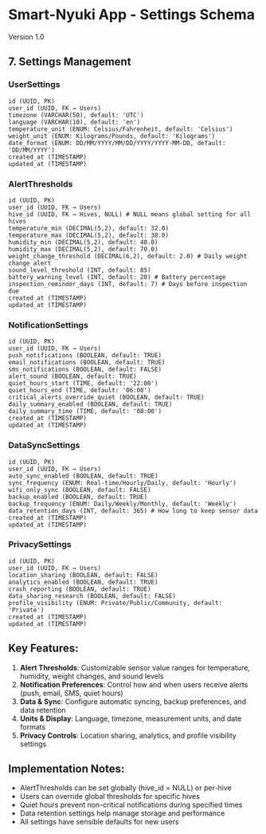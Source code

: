 # Smart-Nyuki App - Settings Schema

Version 1.0

## 7. Settings Management

### UserSettings

```
id (UUID, PK)
user_id (UUID, FK → Users)
timezone (VARCHAR(50), default: 'UTC')
language (VARCHAR(10), default: 'en')
temperature_unit (ENUM: Celsius/Fahrenheit, default: 'Celsius')
weight_unit (ENUM: Kilograms/Pounds, default: 'Kilograms')
date_format (ENUM: DD/MM/YYYY/MM/DD/YYYY/YYYY-MM-DD, default: 'DD/MM/YYYY')
created_at (TIMESTAMP)
updated_at (TIMESTAMP)
```

### AlertThresholds

```
id (UUID, PK)
user_id (UUID, FK → Users)
hive_id (UUID, FK → Hives, NULL) # NULL means global setting for all hives
temperature_min (DECIMAL(5,2), default: 32.0)
temperature_max (DECIMAL(5,2), default: 38.0)
humidity_min (DECIMAL(5,2), default: 40.0)
humidity_max (DECIMAL(5,2), default: 70.0)
weight_change_threshold (DECIMAL(6,2), default: 2.0) # Daily weight change alert
sound_level_threshold (INT, default: 85)
battery_warning_level (INT, default: 20) # Battery percentage
inspection_reminder_days (INT, default: 7) # Days before inspection due
created_at (TIMESTAMP)
updated_at (TIMESTAMP)
```

### NotificationSettings

```
id (UUID, PK)
user_id (UUID, FK → Users)
push_notifications (BOOLEAN, default: TRUE)
email_notifications (BOOLEAN, default: TRUE)
sms_notifications (BOOLEAN, default: FALSE)
alert_sound (BOOLEAN, default: TRUE)
quiet_hours_start (TIME, default: '22:00')
quiet_hours_end (TIME, default: '06:00')
critical_alerts_override_quiet (BOOLEAN, default: TRUE)
daily_summary_enabled (BOOLEAN, default: TRUE)
daily_summary_time (TIME, default: '08:00')
created_at (TIMESTAMP)
updated_at (TIMESTAMP)
```

### DataSyncSettings

```
id (UUID, PK)
user_id (UUID, FK → Users)
auto_sync_enabled (BOOLEAN, default: TRUE)
sync_frequency (ENUM: Real-time/Hourly/Daily, default: 'Hourly')
wifi_only_sync (BOOLEAN, default: FALSE)
backup_enabled (BOOLEAN, default: TRUE)
backup_frequency (ENUM: Daily/Weekly/Monthly, default: 'Weekly')
data_retention_days (INT, default: 365) # How long to keep sensor data
created_at (TIMESTAMP)
updated_at (TIMESTAMP)
```

### PrivacySettings

```
id (UUID, PK)
user_id (UUID, FK → Users)
location_sharing (BOOLEAN, default: FALSE)
analytics_enabled (BOOLEAN, default: TRUE)
crash_reporting (BOOLEAN, default: TRUE)
data_sharing_research (BOOLEAN, default: FALSE)
profile_visibility (ENUM: Private/Public/Community, default: 'Private')
created_at (TIMESTAMP)
updated_at (TIMESTAMP)
```

## Key Features:

1. **Alert Thresholds**: Customizable sensor value ranges for temperature, humidity, weight changes, and sound levels
2. **Notification Preferences**: Control how and when users receive alerts (push, email, SMS, quiet hours)
3. **Data & Sync**: Configure automatic syncing, backup preferences, and data retention
4. **Units & Display**: Language, timezone, measurement units, and date formats
5. **Privacy Controls**: Location sharing, analytics, and profile visibility settings

## Implementation Notes:

- AlertThresholds can be set globally (hive_id = NULL) or per-hive
- Users can override global thresholds for specific hives
- Quiet hours prevent non-critical notifications during specified times
- Data retention settings help manage storage and performance
- All settings have sensible defaults for new users
